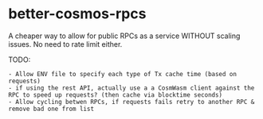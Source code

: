 # better-cosmos-rpcs
A cheaper way to allow for public RPCs as a service WITHOUT scaling issues.
No need to rate limit either.


TODO:
```
- Allow ENV file to specify each type of Tx cache time (based on requests)
- if using the rest API, actually use a a CosmWasm client against the RPC to speed up requests? (then cache via blocktime seconds)
- Allow cycling betwen RPCs, if requests fails retry to another RPC & remove bad one from list
```